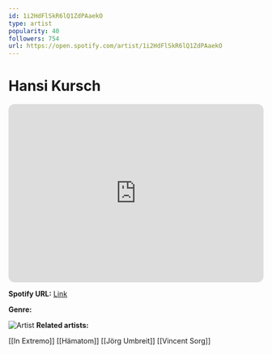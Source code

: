 ```yaml
---
id: 1i2HdFlSkR6lQ1ZdPAaekO
type: artist
popularity: 40
followers: 754
url: https://open.spotify.com/artist/1i2HdFlSkR6lQ1ZdPAaekO
---
```

# Hansi Kursch

<iframe style="border-radius:12px" src="https://open.spotify.com/embed/artist/1i2HdFlSkR6lQ1ZdPAaekO" width="100%" height="352" frameBorder="0" allowfullscreen="" allow="autoplay; clipboard-write; encrypted-media; fullscreen; picture-in-picture" loading="lazy"></iframe>

**Spotify URL:** [Link](https://open.spotify.com/artist/1i2HdFlSkR6lQ1ZdPAaekO)

**Genre:** 

![Artist]()
**Related artists:**

[[In Extremo]]
[[Hämatom]]
[[Jörg Umbreit]]
[[Vincent Sorg]]
